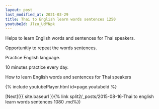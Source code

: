 ```yaml
---
layout: post
last_modified_at: 2021-03-29
title: Thai to English learn words sentences 1250 
youtubeId: Jlzu_UdYNpk
---
```

 
 
Helps to learn English words and sentences for Thai speakers.

Opportunitiy to repeat the words sentences. 

Practice English language. 
 
10 minutes practice every day. 
 
How to learn English words and sentences for Thai speakers 
 
{% include youtubePlayer.html id=page.youtubeId %}
 
 
[Next]({{ site.baseurl }}{% link  split2/_posts/2015-08-16-Thai to english learn words sentences 1080 .md%})
 

